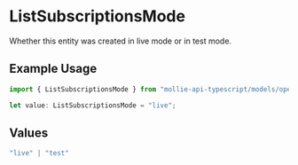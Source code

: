 # ListSubscriptionsMode

Whether this entity was created in live mode or in test mode.

## Example Usage

```typescript
import { ListSubscriptionsMode } from "mollie-api-typescript/models/operations";

let value: ListSubscriptionsMode = "live";
```

## Values

```typescript
"live" | "test"
```